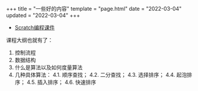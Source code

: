 +++
title = "一些好的内容"
template = "page.html"
date = "2022-03-04"
updated = "2022-03-04"
+++

- [Scratch编程课件](http://www.3dian14.org/course/view.php?id=15)



课程大纲也就有了：

1. 控制流程
2. 数据结构
3. 什么是算法以及如何度量算法
4. 几种具体算法： 4.1. 顺序查找； 4.2. 二分查找； 4.3. 选择排序； 4.4. 起泡排序； 4.5. 插入排序； 4.6. 快速排序


